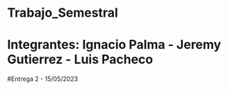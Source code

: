 # Trabajo_Semestral
# Integrantes: Ignacio Palma - Jeremy Gutierrez - Luis Pacheco
#Entrega 2 - 15/05/2023
